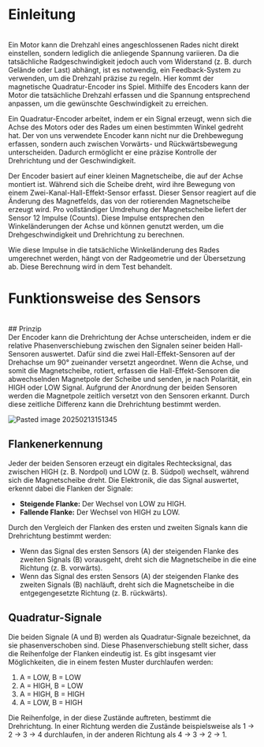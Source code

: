 # Einleitung
<br>
Ein Motor kann die Drehzahl eines angeschlossenen Rades nicht direkt einstellen, sondern lediglich die anliegende Spannung variieren. Da die tatsächliche Radgeschwindigkeit jedoch auch vom Widerstand (z. B. durch Gelände oder Last) abhängt, ist es notwendig, ein Feedback-System zu verwenden, um die Drehzahl präzise zu regeln. Hier kommt der magnetische Quadratur-Encoder ins Spiel. Mithilfe des Encoders kann der Motor die tatsächliche Drehzahl erfassen und die Spannung entsprechend anpassen, um die gewünschte Geschwindigkeit zu erreichen.

Ein Quadratur-Encoder arbeitet, indem er ein Signal erzeugt, wenn sich die Achse des Motors oder des Rades um einen bestimmten Winkel gedreht hat. Der von uns verwendete Encoder kann nicht nur die Drehbewegung erfassen, sondern auch zwischen Vorwärts- und Rückwärtsbewegung unterscheiden. Dadurch ermöglicht er eine präzise Kontrolle der Drehrichtung und der Geschwindigkeit.

Der Encoder basiert auf einer kleinen Magnetscheibe, die auf der Achse montiert ist. Während sich die Scheibe dreht, wird ihre Bewegung von einem Zwei-Kanal-Hall-Effekt-Sensor erfasst. Dieser Sensor reagiert auf die Änderung des Magnetfelds, das von der rotierenden Magnetscheibe erzeugt wird. Pro vollständiger Umdrehung der Magnetscheibe liefert der Sensor 12 Impulse (Counts). Diese Impulse entsprechen den Winkeländerungen der Achse und können genutzt werden, um die Drehgeschwindigkeit und Drehrichtung zu berechnen.

Wie diese Impulse in die tatsächliche Winkeländerung des Rades umgerechnet werden, hängt von der Radgeometrie und der Übersetzung ab. Diese Berechnung wird in dem Test behandelt.
<br>
# Funktionsweise des Sensors
<br>
## Prinzip 
<br>
Der Encoder kann die Drehrichtung der Achse unterscheiden, indem er die relative Phasenverschiebung zwischen den Signalen seiner beiden Hall-Sensoren auswertet. Dafür sind die zwei Hall-Effekt-Sensoren auf der Drehachse um 90° zueinander versetzt angeordnet. Wenn die Achse, und somit die Magnetscheibe, rotiert, erfassen die Hall-Effekt-Sensoren die abwechselnden Magnetpole der Scheibe und senden, je nach Polarität, ein HIGH oder LOW Signal. Aufgrund der Anordnung der beiden Sensoren werden die Magnetpole zeitlich versetzt von den Sensoren erkannt. Durch diese zeitliche Differenz kann die Drehrichtung bestimmt werden.

![Pasted image 20250213151345](https://i.imgur.com/fiKpanL.png)

## Flankenerkennung

Jeder der beiden Sensoren erzeugt ein digitales Rechtecksignal, das zwischen HIGH (z. B. Nordpol) und LOW (z. B. Südpol) wechselt, während sich die Magnetscheibe dreht. Die Elektronik, die das Signal auswertet, erkennt dabei die Flanken der Signale:

- **Steigende Flanke:** Der Wechsel von LOW zu HIGH.
- **Fallende Flanke:** Der Wechsel von HIGH zu LOW.

Durch den Vergleich der Flanken des ersten und zweiten Signals kann die Drehrichtung bestimmt werden:

- Wenn das Signal des ersten Sensors (A) der steigenden Flanke des zweiten Signals (B) vorausgeht, dreht sich die Magnetscheibe in die eine Richtung (z. B. vorwärts).
- Wenn das Signal des ersten Sensors (A) der steigenden Flanke des zweiten Signals (B) nachläuft, dreht sich die Magnetscheibe in die entgegengesetzte Richtung (z. B. rückwärts).

## Quadratur-Signale

Die beiden Signale (A und B) werden als Quadratur-Signale bezeichnet, da sie phasenverschoben sind. Diese Phasenverschiebung stellt sicher, dass die Reihenfolge der Flanken eindeutig ist. Es gibt insgesamt vier Möglichkeiten, die in einem festen Muster durchlaufen werden:

1. A = LOW, B = LOW
2. A = HIGH, B = LOW
3. A = HIGH, B = HIGH
4. A = LOW, B = HIGH

Die Reihenfolge, in der diese Zustände auftreten, bestimmt die Drehrichtung. In einer Richtung werden die Zustände beispielsweise als 1 → 2 → 3 → 4 durchlaufen, in der anderen Richtung als 4 → 3 → 2 → 1.
